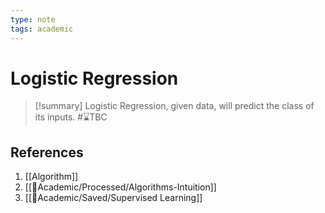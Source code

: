 ```yaml
---
type: note
tags: academic
---
```

# Logistic Regression

> [!summary] 
> Logistic Regression, given data, will predict the class of its inputs. #⌛TBC 

## References
1. [[Algorithm]]
2. [[🧪Academic/Processed/Algorithms-Intuition]]
3. [[🧪Academic/Saved/Supervised Learning]]